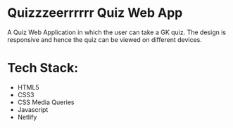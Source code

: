 # Quizzzeerrrrrr Quiz Web App
A Quiz Web Application in which the user can take a GK quiz. The design is responsive and hence the quiz can be viewed on different devices.

# Tech Stack:
* HTML5
* CSS3
* CSS Media Queries
* Javascript
* Netlify
